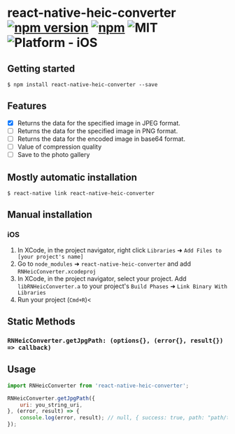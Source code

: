 
# react-native-heic-converter [![npm version](https://badge.fury.io/js/react-native-heic-converter.svg)](https://badge.fury.io/js/react-native-heic-converter) [![npm](https://img.shields.io/npm/dt/react-native-heic-converter.svg)](https://npmcharts.com/compare/react-native-heic-converter?minimal=true) ![MIT](https://img.shields.io/dub/l/vibe-d.svg) ![Platform - iOS](https://img.shields.io/badge/platform-iOS-yellow.svg)

## Getting started

`$ npm install react-native-heic-converter --save`

## Features

- [x] Returns the data for the specified image in JPEG format.
- [ ] Returns the data for the specified image in PNG format.
- [ ] Returns the data for the encoded image in base64 format.
- [ ] Value of compression quality
- [ ] Save to the photo gallery

## Mostly automatic installation

`$ react-native link react-native-heic-converter`

## Manual installation


### iOS

1. In XCode, in the project navigator, right click `Libraries` ➜ `Add Files to [your project's name]`
2. Go to `node_modules` ➜ `react-native-heic-converter` and add `RNHeicConverter.xcodeproj`
3. In XCode, in the project navigator, select your project. Add `libRNHeicConverter.a` to your project's `Build Phases` ➜ `Link Binary With Libraries`
4. Run your project (`Cmd+R`)<

## Static Methods

### `RNHeicConverter.getJpgPath: (options{}, (error{}, result{}) => callback)`

## Usage
```jsx
import RNHeicConverter from 'react-native-heic-converter';

RNHeicConverter.getJpgPath({
    uri: you_string_uri,
}, (error, result) => {
    console.log(error, result); // null, { success: true, path: "path/to/jpg" }
});

```
  
